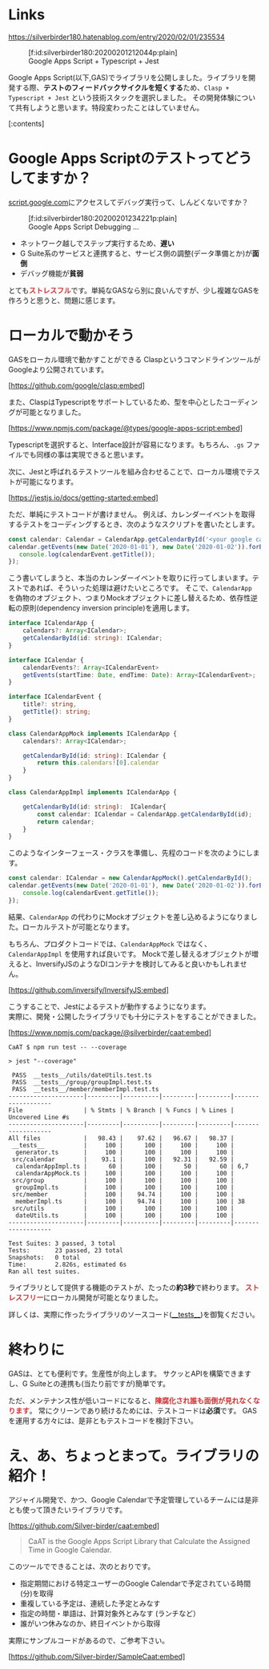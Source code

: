 <!-- 
title: Google Apps Script でも テスト がしたい！ (Clasp + Typescript + Jest)
date: 2020-02-01T23:55:34+09:00
draft: false
description: description
icon: 😎
-->
# Links
https://silverbirder180.hatenablog.com/entry/2020/02/01/235534

<figure class="figure-image figure-image-fotolife" title="Google Apps Script + Typescript + Jest">[f:id:silverbirder180:20200201212044p:plain]<figcaption>Google Apps Script + Typescript + Jest</figcaption></figure>

Google Apps Script(以下,GAS)でライブラリを公開しました。ライブラリを開発する際、<b>テストのフィードバックサイクルを短くする</b>ため、`Clasp + Typescript + Jest` という技術スタックを選択しました。
その開発体験について共有しようと思います。特段変わったことはしていません。

[:contents]

# Google Apps Scriptのテストってどうしてますか？

[script.google.com](https://script.google.com/)にアクセスしてデバッグ実行って、しんどくないですか？

<figure class="figure-image figure-image-fotolife" title="Google Apps Script Debugging ...">[f:id:silverbirder180:20200201234221p:plain]<figcaption>Google Apps Script Debugging ...</figcaption></figure>

* ネットワーク越しでステップ実行するため、<b>遅い</b>
* G Suite系のサービスと連携すると、サービス側の調整(データ準備とか)が<b>面倒</b>
* デバッグ機能が<b>貧弱</b>

とても<span style="color: #d32f2f"><b>ストレスフル</b></span>です。単純なGASなら別に良いんですが、少し複雑なGASを作ろうと思うと、問題に感じます。

# ローカルで動かそう
GASをローカル環境で動かすことができる ClaspというコマンドラインツールがGoogleより公開されています。

[https://github.com/google/clasp:embed]

また、ClaspはTypescriptをサポートしているため、型を中心としたコーディングが可能となりました。

[https://www.npmjs.com/package/@types/google-apps-script:embed]

Typescriptを選択すると、Interface設計が容易になります。もちろん、`.gs` ファイルでも同様の事は実現できると思います。

次に、Jestと呼ばれるテストツールを組み合わせることで、ローカル環境でテストが可能になります。

[https://jestjs.io/docs/getting-started:embed]

ただ、単純にテストコードが書けません。
例えば、カレンダーイベントを取得するテストをコーディングするとき、次のようなスクリプトを書いたとします。

```typescript
const calendar: Calendar = CalendarApp.getCalendarById('<your google calendar id>');
calendar.getEvents(new Date('2020-01-01'), new Date('2020-01-02')).forEach((calendarEvent: CalendarEvent)=> {
   console.log(calendarEvent.getTitle());
});
```

こう書いてしまうと、本当のカレンダーイベントを取りに行ってしまいます。テストであれば、そういった処理は避けたいところです。
そこで、`CalendarApp` を偽物のオブジェクト、つまりMockオブジェクトに差し替えるため、依存性逆転の原則(dependency inversion principle)を適用します。

```typescript
interface ICalendarApp {
    calendars?: Array<ICalendar>;
    getCalendarById(id: string): ICalendar;
}

interface ICalendar {
    calendarEvents?: Array<ICalendarEvent>
    getEvents(startTime: Date, endTime: Date): Array<ICalendarEvent>;
}

interface ICalendarEvent {
    title?: string,
    getTitle(): string;
}

class CalendarAppMock implements ICalendarApp {
    calendars?: Array<ICalendar>;

    getCalendarById(id: string): ICalendar {
        return this.calendars![0].calendar
    }
}

class CalendarAppImpl implements ICalendarApp {

    getCalendarById(id: string):  ICalendar{
        const calendar: ICalendar = CalendarApp.getCalendarById(id);
        return calendar;
    }
}
```

このようなインターフェース・クラスを準備し、先程のコードを次のようにします。

```typescript
const calendar: ICalendar = new CalendarAppMock().getCalendarById();
calendar.getEvents(new Date('2020-01-01'), new Date('2020-01-02')).forEach((calendarEvent: ICalendarEvent)=> {
    console.log(calendarEvent.getTitle());
});
```

結果、`CalendarApp` の代わりにMockオブジェクトを差し込めるようになりました。ローカルテストが可能となります。

もちろん、プロダクトコードでは、`CalendarAppMock` ではなく、 `CalendarAppImpl` を使用すれば良いです。
Mockで差し替えるオブジェクトが増えると、InversifyJSのようなDIコンテナを検討してみると良いかもしれません。

[https://github.com/inversify/InversifyJS:embed]

こうすることで、Jestによるテストが動作するようになります。  
実際に、開発・公開したライブラリでも十分にテストをすることができました。

[https://www.npmjs.com/package/@silverbirder/caat:embed]

```shell
CaAT $ npm run test -- --coverage

> jest "--coverage"

 PASS  __tests__/utils/dateUtils.test.ts
 PASS  __tests__/group/groupImpl.test.ts
 PASS  __tests__/member/memberImpl.test.ts
---------------------|---------|----------|---------|---------|-------------------
File                 | % Stmts | % Branch | % Funcs | % Lines | Uncovered Line #s 
---------------------|---------|----------|---------|---------|-------------------
All files            |   98.43 |    97.62 |   96.67 |   98.37 |                   
 __tests__           |     100 |      100 |     100 |     100 |                   
  generator.ts       |     100 |      100 |     100 |     100 |                   
 src/calendar        |    93.1 |      100 |   92.31 |   92.59 |                   
  calendarAppImpl.ts |      60 |      100 |      50 |      60 | 6,7               
  calendarAppMock.ts |     100 |      100 |     100 |     100 |                   
 src/group           |     100 |      100 |     100 |     100 |                   
  groupImpl.ts       |     100 |      100 |     100 |     100 |                   
 src/member          |     100 |    94.74 |     100 |     100 |                   
  memberImpl.ts      |     100 |    94.74 |     100 |     100 | 38                
 src/utils           |     100 |      100 |     100 |     100 |                   
  dateUtils.ts       |     100 |      100 |     100 |     100 |                   
---------------------|---------|----------|---------|---------|-------------------

Test Suites: 3 passed, 3 total
Tests:       23 passed, 23 total
Snapshots:   0 total
Time:        2.826s, estimated 6s
Ran all test suites.
```

ライブラリとして提供する機能のテストが、たったの<b>約3秒</b>で終わります。
<span style="color: #d32f2f"><b>ストレスフリー</b></span>にローカル開発が可能となりました。

詳しくは、実際に作ったライブラリのソースコード([\_\_tests\_\_](https://github.com/Silver-birder/CaAT/tree/master/__tests__))を御覧ください。

# 終わりに
GASは、とても便利です。生産性が向上します。
サクッとAPIを構築できますし、G Suiteとの連携も(当たり前ですが)簡単です。

ただ、メンテナンス性が低いコードになると、<span style="color: #d32f2f"><b>陳腐化され誰も面倒が見れなくなります</b></span>。
常にクリーンであり続けるためには、テストコードは<b>必須</b>です。
GASを運用する方々には、是非ともテストコードを検討下さい。

# え、あ、ちょっとまって。ライブラリの紹介！
アジャイル開発で、かつ、Google Calendarで予定管理しているチームには是非とも使って頂きたいライブラリです。

[https://github.com/Silver-birder/caat:embed]

> CaAT is the Google Apps Script Library that Calculate the Assigned Time in Google Calendar.

このツールでできることは、次のとおりです。

* 指定期間における特定ユーザーのGoogle Calendarで予定されている時間(分)を取得
* 重複している予定は、連続した予定とみなす
* 指定の時間・単語は、計算対象外とみなす (ランチなど）
* 誰がいつ休みなのか、終日イベントから取得

実際にサンプルコードがあるので、ご参考下さい。

[https://github.com/Silver-birder/SampleCaat:embed]

